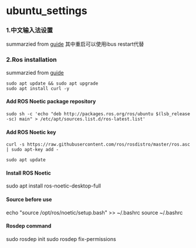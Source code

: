 # ubuntu_settings

### 1.中文输入法设置
summarzied from [guide](https://blog.csdn.net/qq_29750461/article/details/128347231)
其中重启可以使用ibus restart代替




### 2.Ros installation

summarzied from [guide](https://linux.how2shout.com/learn-ros-noetic-installation-on-ubuntu-20-04-lts/)

```
sudo apt update && sudo apt upgrade
sudo apt install curl -y
```
#### Add ROS Noetic package repository
```
sudo sh -c 'echo "deb http://packages.ros.org/ros/ubuntu $(lsb_release -sc) main" > /etc/apt/sources.list.d/ros-latest.list'
```
#### Add ROS Noetic key
```
curl -s https://raw.githubusercontent.com/ros/rosdistro/master/ros.asc | sudo apt-key add -

sudo apt update
```
#### Install ROS Noetic
sudo apt install ros-noetic-desktop-full

#### Source before use
echo "source /opt/ros/noetic/setup.bash" >> ~/.bashrc
source ~/.bashrc

#### Rosdep command
sudo rosdep init
sudo rosdep fix-permissions
